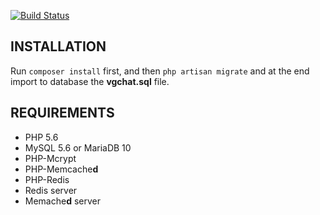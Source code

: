 [![Build Status](https://travis-ci.org/gubenkovalik/vgchat.svg)](https://travis-ci.org/gubenkovalik/vgchat)

## INSTALLATION ##
Run ````composer install```` first, and then ````php artisan migrate```` and at the end import to database the __vgchat.sql__ file.

## REQUIREMENTS ##
* PHP 5.6
* MySQL 5.6 or MariaDB 10
* PHP-Mcrypt
* PHP-Memcache**d**
* PHP-Redis
* Redis server
*  Memache**d** server